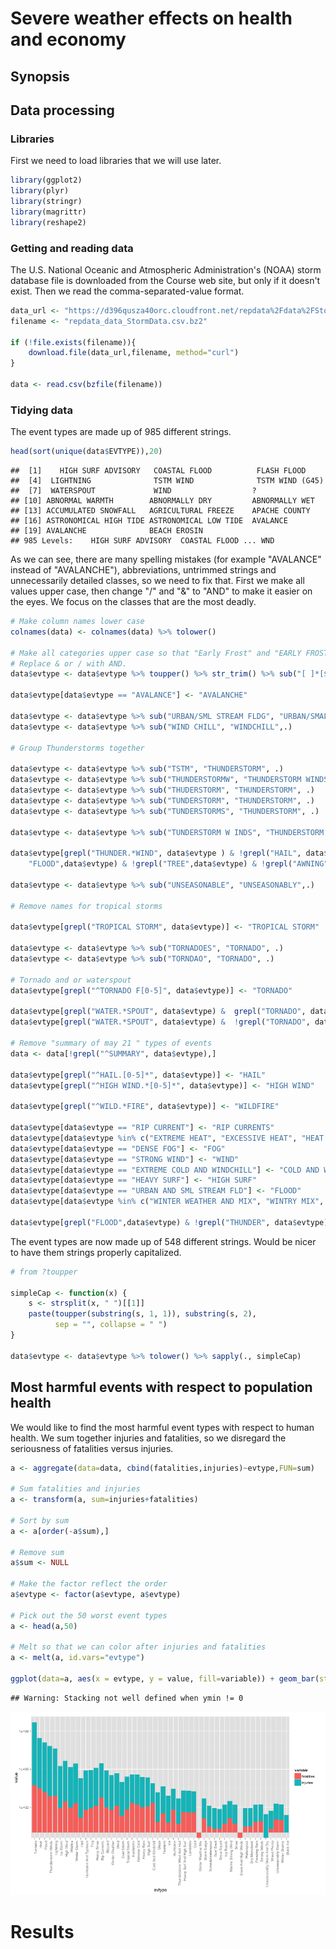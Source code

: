 # Severe weather effects on health and economy

## Synopsis

## Data processing

### Libraries

First we need to load libraries that we will use later.


```r
library(ggplot2)
library(plyr)
library(stringr)
library(magrittr)
library(reshape2)
```

### Getting and reading data

The  U.S. National Oceanic and Atmospheric Administration's (NOAA) storm database file is downloaded from the Course web site, but only if it doesn't exist. Then we read the comma-separated-value format. 


```r
data_url <- "https://d396qusza40orc.cloudfront.net/repdata%2Fdata%2FStormData.csv.bz2"
filename <- "repdata_data_StormData.csv.bz2"

if (!file.exists(filename)){
	download.file(data_url,filename, method="curl")
}

data <- read.csv(bzfile(filename))
```

### Tidying data

The event types are made up of 985 different strings. 


```r
head(sort(unique(data$EVTYPE)),20)
```

```
##  [1]    HIGH SURF ADVISORY   COASTAL FLOOD          FLASH FLOOD          
##  [4]  LIGHTNING              TSTM WIND              TSTM WIND (G45)      
##  [7]  WATERSPOUT             WIND                  ?                     
## [10] ABNORMAL WARMTH        ABNORMALLY DRY         ABNORMALLY WET        
## [13] ACCUMULATED SNOWFALL   AGRICULTURAL FREEZE    APACHE COUNTY         
## [16] ASTRONOMICAL HIGH TIDE ASTRONOMICAL LOW TIDE  AVALANCE              
## [19] AVALANCHE              BEACH EROSIN          
## 985 Levels:    HIGH SURF ADVISORY  COASTAL FLOOD ... WND
```

As we can see, there are many spelling mistakes (for example "AVALANCE" instead of "AVALANCHE"), abbreviations, untrimmed strings and unnecessarily detailed classes, so we need to fix that. First we make all values upper case, then change "/" and "&" to "AND" to make it easier on the eyes. We focus on the classes that are the most deadly.


```r
# Make column names lower case
colnames(data) <- colnames(data) %>% tolower()

# Make all categories upper case so that "Early Frost" and "EARLY FROST" is the same category.
# Replace & or / with AND. 
data$evtype <- data$evtype %>% toupper() %>% str_trim() %>% sub("[ ]*[$/][ ]*", " AND ", .)

data$evtype[data$evtype == "AVALANCE"] <- "AVALANCHE"

data$evtype <- data$evtype %>% sub("URBAN/SML STREAM FLDG", "URBAN/SMALL STREAM FLOODING",.)
data$evtype <- data$evtype %>% sub("WIND CHILL", "WINDCHILL",.)

# Group Thunderstorms together

data$evtype <- data$evtype %>% sub("TSTM", "THUNDERSTORM", .)
data$evtype <- data$evtype %>% sub("THUNDERSTORMW", "THUNDERSTORM WINDS", .)
data$evtype <- data$evtype %>% sub("THUDERSTORM", "THUNDERSTORM", .)
data$evtype <- data$evtype %>% sub("TUNDERSTORM", "THUNDERSTORM", .)
data$evtype <- data$evtype %>% sub("TUNDERSTORMS", "THUNDERSTORM", .)

data$evtype <- data$evtype %>% sub("TUNDERSTORM W INDS", "THUNDERSTORM WINDS", .)

data$evtype[grepl("THUNDER.*WIND", data$evtype ) & !grepl("HAIL", data$evtype ) & !grepl("LIGHTNING", data$evtype ) & !grepl(
	"FLOOD",data$evtype) & !grepl("TREE",data$evtype) & !grepl("AWNING", data$evtype)] <- "THUNDERSTORM WINDS"

data$evtype <- data$evtype %>% sub("UNSEASONABLE", "UNSEASONABLY",.)

# Remove names for tropical storms

data$evtype[grepl("TROPICAL STORM", data$evtype)] <- "TROPICAL STORM"

data$evtype <- data$evtype %>% sub("TORNADOES", "TORNADO", .)
data$evtype <- data$evtype %>% sub("TORNDAO", "TORNADO", .)

# Tornado and or waterspout
data$evtype[grepl("^TORNADO F[0-5]", data$evtype)] <- "TORNADO"

data$evtype[grepl("WATER.*SPOUT", data$evtype) &  grepl("TORNADO", data$evtype)] <- "TORNADO/WATERSPOUT"
data$evtype[grepl("WATER.*SPOUT", data$evtype) &  !grepl("TORNADO", data$evtype) & !grepl("DUST",data$evtype)] <- "WATERSPOUT"

# Remove "summary of may 21 " types of events
data <- data[!grepl("^SUMMARY", data$evtype),]

data$evtype[grepl("^HAIL.[0-5]*", data$evtype)] <- "HAIL"
data$evtype[grepl("^HIGH WIND.*[0-5]*", data$evtype)] <- "HIGH WIND"

data$evtype[grepl("^WILD.*FIRE", data$evtype)] <- "WILDFIRE"

data$evtype[data$evtype == "RIP CURRENT"] <- "RIP CURRENTS"
data$evtype[data$evtype %in% c("EXTREME HEAT", "EXCESSIVE HEAT", "HEAT WAVE", "RECORD HEAT")] <- "HEAT"
data$evtype[data$evtype == "DENSE FOG"] <- "FOG"
data$evtype[data$evtype == "STRONG WIND"] <- "WIND"
data$evtype[data$evtype == "EXTREME COLD AND WINDCHILL"] <- "COLD AND WINDCHILL"
data$evtype[data$evtype == "HEAVY SURF"] <- "HIGH SURF"
data$evtype[data$evtype == "URBAN AND SML STREAM FLD"] <- "FLOOD"
data$evtype[data$evtype %in% c("WINTER WEATHER AND MIX", "WINTRY MIX", "WINTRY WEATHER MIX")] <- "WINTER WEATHER"

data$evtype[grepl("FLOOD",data$evtype) & !grepl("THUNDER", data$evtype) &  !grepl("RAIN", data$evtype) & !grepl("WIND", data$evtype) & !grepl("LANDSLIDE", data$evtype)] <- "FLOOD"
```

The event types are now made up of 548 different strings. Would be nicer to have them strings properly capitalized.


```r
# from ?toupper

simpleCap <- function(x) {
    s <- strsplit(x, " ")[[1]]
    paste(toupper(substring(s, 1, 1)), substring(s, 2),
          sep = "", collapse = " ")
}

data$evtype <- data$evtype %>% tolower() %>% sapply(., simpleCap)
```

## Most harmful events with respect to population health

We would like to find the most harmful event types with respect to human health. We sum together injuries and fatalities, so we disregard the seriousness of fatalities versus injuries.


```r
a <- aggregate(data=data, cbind(fatalities,injuries)~evtype,FUN=sum)

# Sum fatalities and injuries
a <- transform(a, sum=injuries+fatalities)

# Sort by sum
a <- a[order(-a$sum),]

# Remove sum
a$sum <- NULL

# Make the factor reflect the order
a$evtype <- factor(a$evtype, a$evtype)

# Pick out the 50 worst event types
a <- head(a,50)

# Melt so that we can color after injuries and fatalities
a <- melt(a, id.vars="evtype")

ggplot(data=a, aes(x = evtype, y = value, fill=variable)) + geom_bar(stat="identity") + theme(axis.text.x = element_text(angle = 90, hjust = 1)) + scale_y_log10() 
```

```
## Warning: Stacking not well defined when ymin != 0
```

![plot of chunk unnamed-chunk-6](figure/unnamed-chunk-6.png) 

# Results

